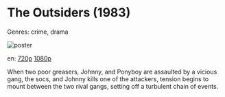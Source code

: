 # The Outsiders (1983)

Genres: crime, drama

![poster](http://image.tmdb.org/t/p/w500/35K8ItoRuD7i0VBqjj8bEX0Ct6E.jpg)

en:
  [720p](magnet:?xt=urn:btih:58800D27571F400C4C6FCE77970C7770B607E118&tr=udp://glotorrents.pw:6969/announce&tr=udp://tracker.opentrackr.org:1337/announce&tr=udp://torrent.gresille.org:80/announce&tr=udp://tracker.openbittorrent.com:80&tr=udp://tracker.coppersurfer.tk:6969&tr=udp://tracker.leechers-paradise.org:6969&tr=udp://p4p.arenabg.ch:1337&tr=udp://tracker.internetwarriors.net:1337)
  [1080p](magnet:?xt=urn:btih:B49C4330A46B5F0863602FB35D878163825134AB&tr=udp://glotorrents.pw:6969/announce&tr=udp://tracker.opentrackr.org:1337/announce&tr=udp://torrent.gresille.org:80/announce&tr=udp://tracker.openbittorrent.com:80&tr=udp://tracker.coppersurfer.tk:6969&tr=udp://tracker.leechers-paradise.org:6969&tr=udp://p4p.arenabg.ch:1337&tr=udp://tracker.internetwarriors.net:1337)
  


When two poor greasers, Johnny, and Ponyboy are assaulted by a vicious gang, the socs, and Johnny kills one of the attackers, tension begins to mount between the two rival gangs, setting off a turbulent chain of events.
